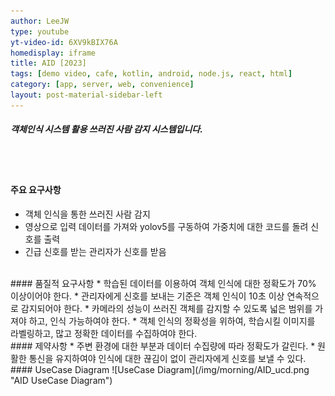 ```yaml
---
author: LeeJW
type: youtube
yt-video-id: 6XV9kBIX76A
homedisplay: iframe
title: AID [2023]
tags: [demo video, cafe, kotlin, android, node.js, react, html]
category: [app, server, web, convenience]
layout: post-material-sidebar-left
---
```

##### 객체인식 시스템 활용 쓰러진 사람 감지 시스템입니다.
<br><br>
#### 주요 요구사항
* 객체 인식을 통한 쓰러진 사람 감지
* 영상으로 입력 데이터를 가져와 yolov5를 구동하여 가중치에 대한 코드를 돌려 신호를 출력
* 긴급 신호를 받는 관리자가 신호를 받음



<br>
#### 품질적 요구사항
* 학습된 데이터를 이용하여 객체 인식에 대한 정확도가 70% 이상이어야 한다.
* 관리자에게 신호를 보내는 기준은 객체 인식이 10초 이상 연속적으로 감지되어야 한다.
* 카메라의 성능이 쓰러진 객체를 감지할 수 있도록 넓은 범위를 가져야 하고, 인식 가능하여야 한다.
* 객체 인식의 정확성을 위하여, 학습시킬 이미지를 라벨링하고, 많고 정확한 데이터를 수집하여야 한다.


<br>
#### 제약사항
* 주변 환경에 대한 부분과 데이터 수집량에 따라 정확도가 갈린다. 
* 원활한 통신을 유지하여야 인식에 대한 끊김이 없이 관리자에게 신호를 보낼 수 있다.


<br>
#### UseCase Diagram
![UseCase Diagram](/img/morning/AID_ucd.png "AID UseCase Diagram")